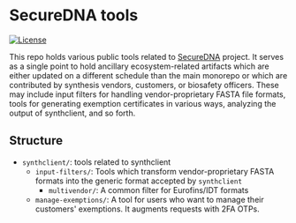 <!-- SPDX-License-Identifier: MIT OR Apache-2.0 -->

# SecureDNA tools

[![License](https://img.shields.io/badge/license-MIT%2FApache--2.0-informational?style=flat-square)](COPYRIGHT.md)

This repo holds various public tools related to
[SecureDNA](https://securedna.org) project.  It serves as a single
point to hold ancillary ecosystem-related artifacts which are either
updated on a different schedule than the main monorepo or which are
contributed by synthesis vendors, customers, or biosafety
officers. These may include input filters for handling
vendor-proprietary FASTA file formats, tools for generating exemption
certificates in various ways, analyzing the output of synthclient, and
so forth.

## Structure

- `synthclient/`: tools related to synthclient
  - `input-filters/`: Tools which transform vendor-proprietary FASTA formats into the generic format accepted by `synthclient`
    - `multivendor/`: A common filter for Eurofins/IDT formats
  - `manage-exemptions/`: A tool for users who want to manage their customers' exemptions. It augments requests with 2FA OTPs.

